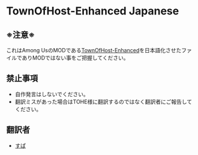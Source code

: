 # TownOfHost-Enhanced Japanese
## ※注意※
これはAmong UsのMODである[TownOfHost-Enhanced](https://github.com/EnhancedNetwork/TownofHost-Enhanced)を日本語化させたファイルでありMODではない事をご把握してください。
## 禁止事項
- 自作発言はしないでください。
- 翻訳ミスがあった場合はTOHE様に翻訳するのではなく翻訳者にご報告してください。
## 翻訳者
- [すぱ](https://github.com/Xx-SuperBall-xX)
